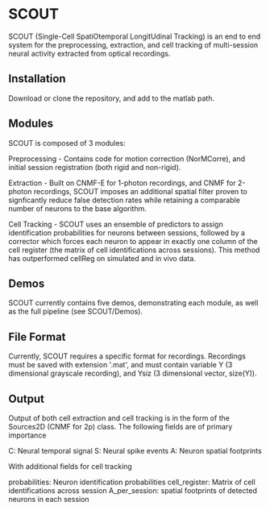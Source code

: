 # SCOUT
SCOUT (Single-Cell SpatiOtemporal LongitUdinal Tracking) is an end to end system for the preprocessing, extraction, and cell tracking of multi-session neural activity extracted from optical recordings. 

## Installation
Download or clone the repository, and add to the matlab path.

## Modules
SCOUT is composed of 3 modules:

Preprocessing - Contains code for motion correction (NorMCorre), and initial session registration (both rigid and non-rigid).

Extraction - Built on CNMF-E for 1-photon recordings, and CNMF for 2-photon recordings, SCOUT imposes an additional spatial filter proven to signficantly reduce false detection rates while retaining a comparable number of neurons to the base algorithm.

Cell Tracking - SCOUT uses an ensemble of predictors to assign identification probabilities for neurons between sessions, followed by a corrector which forces each neuron to appear in exactly one column of the cell register (the matrix of cell identifications across sessions). This method has outperformed cellReg on simulated and in vivo data.

## Demos
SCOUT currently contains five demos, demonstrating each module, as well as the full pipeline (see SCOUT/Demos). 

## File Format
Currently, SCOUT requires a specific format for recordings. Recordings must be saved with extension '.mat', and must contain variable Y (3 dimensional grayscale recording), and Ysiz (3 dimensional vector, size(Y)).

## Output
Output of both cell extraction and cell tracking is in the form of the Sources2D (CNMF for 2p) class. The following fields are of primary importance

C: Neural temporal signal
S: Neural spike events
A: Neuron spatial footprints

With additional fields for cell tracking

probabilities: Neuron identification probabilities
cell_register: Matrix of cell identifications across session
A_per_session: spatial footprints of detected neurons in each session


